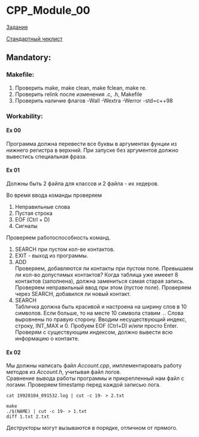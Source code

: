 # CPP_Module_00
[Задание](https://cdn.intra.42.fr/pdf/pdf/47274/en.subject.pdf)

[Стандартный чеклист](https://github.com/mharriso/school21-checklists/blob/master/ng_4_cpp_module_00.pdf)
## Mandatory:
### Makefile:
1. Проверить make, make clean, make fclean, make re.
2. Проверить relink после изменения .c, .h, Makefile
3. Проверить наличие флагов -Wall -Wextra -Werror -std=c++98


### Workability:
#### Ex 00

Программа должна перевести все буквы в аргументах фунции из нижнего регистра в верхний.
При запуске без аргументов должно вывестись специальная фраза.

#### Ex 01

Должны быть 2 файла для классов и 2 файла - их хедеров.

Во время ввода команды проверяем
1. Неправильные слова
1. Пустая строка
1. EOF (Ctrl + D)
1. Сигналы

Проверяем работоспособность команд.
1. SEARCH при пустом кол-ве контактов.
2. EXIT - выход из программы.
3. ADD <br/>
Проверяем, добавляются ли контакты при пустом поле. Превышаем ли кол-во допустимых контактов?
Когда таблица уже имееет 8 контактов (заполнена), должна замениться самая старая запись. Проверяем неправильный ввод при этом (пустое поле). Проверяем через SEARCH, добавился ли новый контакт.
4. SEARCH <br/>
Табличка должна быть красивой и настроена на ширину слов в 10 символов. Если больше, то на месте 10 символа ставим `.`. Слова выровнены по правую сторону.
Вводим несуществующий индекс, строку, INT_MAX и 0. Пробуем EOF (Ctrl+D) и/или просто Enter. Проверям с существующим индексом, должно вывести всю информацию о контакте.


#### Ex 02

Мы должны написать файл *Account.cpp*, имплементировать работу методов из *Account.h*, учитывая файл логов. </br>
Сравнение вывода работы программы и прикрепленный нам файл с логами.
Проверяем timestamp перед каждой записью лога.
```
cat 19920104_091532.log | cut -c 19- > 2.txt

make
./$(NAME) | cut -c 19- > 1.txt
diff 1.txt 2.txt
```
Деструкторы могут вызываются в порядке, отличном от прямого.